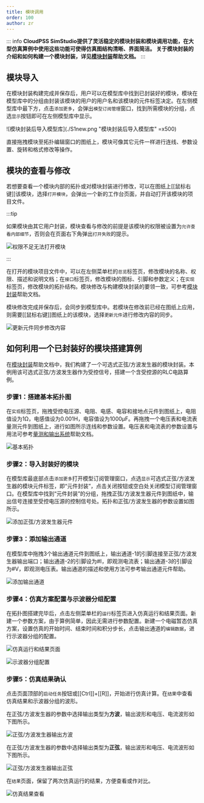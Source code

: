 ```yaml
---
title: 模块调用
order: 100
author: zr
---
```


::: info
**CloudPSS SimStudio提供了灵活稳定的模块封装和模块调用功能，在大型仿真算例中使用这些功能可使得仿真图结构清晰、界面简洁。
关于模块封装的介绍和如何构建一个模块封装，详见[模块封装](../moduleEncapsulation.md)帮助文档。**
:::

## 模块导入

在模块封装构建完成并保存后，用户可以在模型库中找到已封装好的模块，模块在模型库中的分组由封装该模块的用户的用户名和该模块的元件标签决定。在左侧模型库中最下方，点击`添加更多`，会弹出`模型订阅管理`窗口，找到所需模块的分组，点选`显示`按钮即可在左侧模型库中显示。  

![模块封装后导入模型库](./S1new.png "模块封装后导入模型库" =x500)

直接拖拽模块至拓扑编辑窗口的图纸上，模块可像其它元件一样进行连线、参数设置、旋转和格式修改等操作。


## 模块的查看与修改

若想要查看一个模块内部的拓扑或对模块封装进行修改，可以在图纸上[[鼠标右键]]该模块，选择`打开模块`，会弹出一个新的工作台页面，并自动打开该模块的项目文件。

:::tip

如果模块由其它用户封装，模块查看与修改的前提是该模块的权限被设置为`允许查看内部细节`，否则会在页面右下角弹出`打开失败`的提示。

![权限不足无法打开模块](./S2new.png "权限不足无法打开模块")

:::

在打开的模块项目文件中，可以在左侧菜单栏的`总览`标签页，修改模块的名称、权限、描述和说明文档；在`接口`标签页，修改模块的图标、引脚和参数定义；在`实现`标签页，修改模块的拓扑结构。模块修改与构建模块封装的要领一致，可参考[模块封装](../moduleEncapsulation.md)帮助文档。

模块修改完成并保存后，会同步到模型库中。若模块在修改前已经在图纸上应用，则需要[[鼠标右键]]图纸上的该模块，选择`更新元件`进行修改内容的同步。

![更新元件同步修改内容](./S3new.png "更新元件同步修改内容")


## 如何利用一个已封装好的模块搭建算例

在[模块封装](../moduleEncapsulation.md)帮助文档中，我们构建了一个可选式正弦/方波发生器的模块封装。本例用该可选式正弦/方波发生器作为受控信号，搭建一个含受控源的RLC电路算例。

### 步骤1：搭建基本拓扑图

在`实现`标签页，拖拽受控电压源、电阻、电感、电容和接地点元件到图纸上，电阻值设为1Ω，电感值设为0.001H，电容值设为1000μF。再拖拽一个电压表和电流表量测元件到图纸上，进行如图所示连线和参数设置。电压表和电流表的参数设置与用法可参考[量测和输出系统](/docs/zh-hans/EMTLab/EMPT/measure/index.md)帮助文档。

![基本拓扑](./基本拓扑1.jpg "基本拓扑")

### 步骤2：导入封装好的模块

在模型库最底部点击`添加更多`打开模型订阅管理窗口，点选`显示`可选式正弦/方波发生器的模块元件标签，即“元件封装”，点击关闭按钮或空白处关闭模型订阅管理窗口。在模型库中找到“元件封装”的分组，拖拽正弦/方波发生器元件到图纸中，输出信号连接至受控电压源的控制信号处。拓扑和正弦/方波发生器的参数设置如图所示。

![添加正弦/方波发生器元件](./添加正弦方波发生器元件.jpg "添加正弦/方波发生器元件")

### 步骤3：添加输出通道

在模型库中拖拽3个输出通道元件到图纸上，输出通道-1的引脚连接至正弦/方波发生器输出端口；输出通道-2的引脚设为#I，即观测电流表；输出通道-3的引脚设为#V，即观测电压表。输出通道的描述和使用方法可参考输出通道元件帮助。

![添加输出通道](./添加输出通道.png "添加输出通道")

### 步骤4：仿真方案配置与示波器分组配置

在拓扑图搭建完毕后，点击左侧菜单栏的`运行`标签页进入仿真运行和结果页面。新建一个参数方案，由于算例简单，因此无需进行参数配置。新建一个电磁暂态仿真方案，设置仿真的开始时间、结束时间和积分步长，点击输出通道的`编辑数据`，进行示波器分组的配置。 

![仿真运行和结果页面](./仿真运行和结果页面.png "仿真运行和结果页面")

![示波器分组配置](./S8.png "示波器分组配置")

### 步骤5：仿真结果确认

点击页面顶部的`启动任务`按钮或[[Ctrl]]+[[R]]，开始进行仿真计算。在`结果`中查看仿真结果和示波器分组的波形。  

在正弦/方波发生器的参数中选择输出类型为**方波**，输出波形和电压、电流波形如下图所示。

![正弦/方波发生器输出方波](./S9.png "正弦/方波发生器输出方波")

在正弦/方波发生器的参数中选择输出类型为**正弦**，输出波形和电压、电流波形如下图所示。

![正弦/方波发生器输出正弦](./S10.png "正弦/方波发生器输出正弦")

在`结果`页面，保留了两次仿真运行的结果，方便查看或作对比。

![仿真结果查看](./仿真结果查看.png "仿真结果查看")



